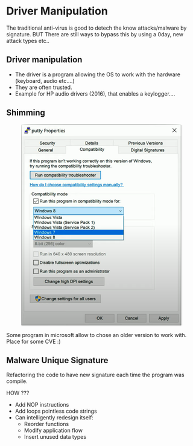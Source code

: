 # Driver Manipulation

The traditional anti-virus is good to detech the know attacks/malware by signature. BUT There are still ways to bypass this by using a 0day, new attack types etc..&#x20;



## Driver manipulation

* The driver is a program allowing the OS to work with the hardware (keyboard, audio etc....)&#x20;
* They are often trusted.&#x20;
* Example for HP audio drivers (2016), that enables a keylogger....&#x20;

## Shimming

<figure><img src="../../../.gitbook/assets/image (6) (1).png" alt=""><figcaption></figcaption></figure>

Some program in microsoft allow to chose an older version to work with. Place for some CVE :)&#x20;

## Malware Unique Signature

Refactoring the code to have new signature each time the program was compile.&#x20;

HOW ???&#x20;

* Add NOP instructions
* Add loops pointless code strings
* Can intelligently redesign itself:&#x20;
  * Reorder functions
  * Modify application flow
  * Insert unused data types

